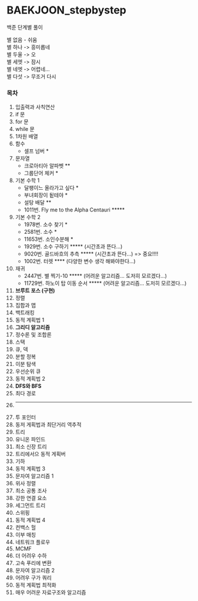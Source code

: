 # BAEKJOON_stepbystep
백준 단계별 풀이

별 없음 - 쉬움  
별 하나 -> 흥미롭네  
별 두울 -> 오  
별 세엣 -> 잠시  
별 네엣 -> 어렵네...  
별 다섯 -> 무조거 다시  


### 목차
1. 입출력과 사칙연산
2. if 문
3. for 문
4. while 문
5. 1차원 배열
6. 함수
    - 셀프 넘버 *
8. 문자열
    - 크로아티아 알파벳 **
    - 그룹단어 체커 *
10. 기본 수학 1
    - 달팽이느 올라가고 싶다 *
    - 부녀회장이 됱테야 *
    - 설탕 배달 **
    - 1011번. Fly me to the Alpha Centauri *****
12. 기본 수학 2
    - 1978번. 소수 찾기 *
    - 2581번. 소수 *
    - 11653번. 소인수분해 *
    - 1929번. 소수 구하기 ***** (시간초과 뜬다...)
    - 9020번. 골드바흐의 추측 ***** (시간초과 뜬다...) => 중요!!!!
    - 1002번. 터렛 **** (다양한 변수 생각 해봐야한다...)
14. 재귀
    - 2447번. 별 찍기-10 ***** (어려운 알고리즘... 도저히 모르겠다...)
    - 11729번. 하노이 탑 이동 순서 ***** (어려운 알고리즘... 도저히 모르겠다...)
16. **브루트 포스 (구현)**
17. 정렬
18. 집합과 맵
19. 백트래킹
20. 동적 계획법 1
21. **그리디 알고리즘**
22. 정수론 및 조합론
23. 스택
24. 큐, 덱
25. 분할 정복
26. 이분 탐색
27. 우선순위 큐
28. 동적 계획법 2
29. **DFS와 BFS**
30. 최다 경로
31. ---------------
32. 투 포인터
33. 동저 게획법과 최단거리 역추적
34. 트리
35. 유니온 파인드
36. 최소 신장 트리
37. 트리에서으 동적 게획버
38. 기하
39. 동적 계획법 3
40. 문자여 알고리즘 1
41. 위사 정렬
42. 최소 공통 조사
43. 강한 연결 요소
44. 세그먼트 트리
45. 스위핑
46. 동적 계획법 4
47. 컨백스 헐
48. 이부 매칭
49. 네트워크 플로우
50. MCMF
51. 더 어려우 수하
52. 고속 푸리에 변환
53. 문자여 알고리즘 2
54. 어려우 구가 쿼리
55. 동적 계획법 최적화
56. 매우 어려운 자료구조와 알고리즘
